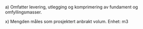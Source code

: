 a) Omfatter levering, utlegging og komprimering av fundament og omfyllingsmasser.

x) Mengden måles som prosjektert anbrakt volum. Enhet: m3

